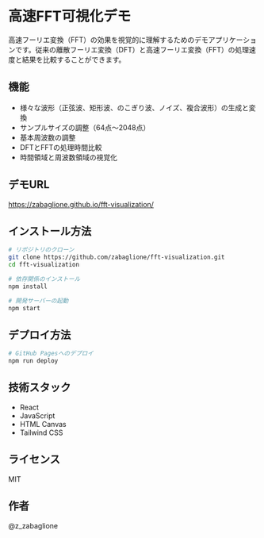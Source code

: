 # 高速FFT可視化デモ

高速フーリエ変換（FFT）の効果を視覚的に理解するためのデモアプリケーションです。従来の離散フーリエ変換（DFT）と高速フーリエ変換（FFT）の処理速度と結果を比較することができます。

## 機能

- 様々な波形（正弦波、矩形波、のこぎり波、ノイズ、複合波形）の生成と変換
- サンプルサイズの調整（64点〜2048点）
- 基本周波数の調整
- DFTとFFTの処理時間比較
- 時間領域と周波数領域の視覚化

## デモURL

https://zabaglione.github.io/fft-visualization/

## インストール方法

```bash
# リポジトリのクローン
git clone https://github.com/zabaglione/fft-visualization.git
cd fft-visualization

# 依存関係のインストール
npm install

# 開発サーバーの起動
npm start
```

## デプロイ方法

```bash
# GitHub Pagesへのデプロイ
npm run deploy
```

## 技術スタック

- React
- JavaScript
- HTML Canvas
- Tailwind CSS

## ライセンス

MIT

## 作者

@z_zabaglione
